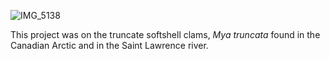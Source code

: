 ![IMG_5138](https://github.com/user-attachments/assets/89c19a20-3531-40b6-8cfa-eea1467738ee)

This project was on the truncate softshell clams, _Mya truncata_ found in the Canadian Arctic and in the Saint Lawrence river.
